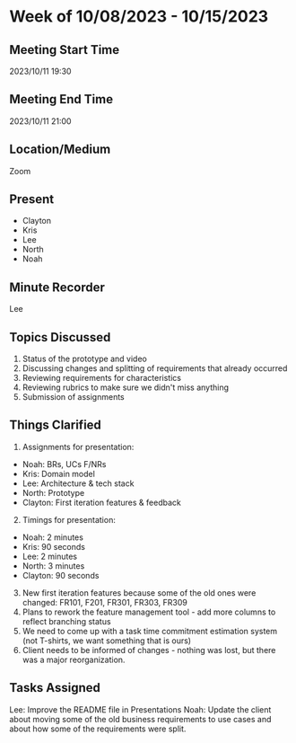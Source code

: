 # Week of 10/08/2023 - 10/15/2023

## Meeting Start Time

2023/10/11 19:30

## Meeting End Time

2023/10/11 21:00

## Location/Medium

Zoom

## Present

- Clayton
- Kris
- Lee
- North
- Noah

## Minute Recorder

Lee

## Topics Discussed

1. Status of the prototype and video
2. Discussing changes and splitting of requirements that already occurred
3. Reviewing requirements for characteristics
4. Reviewing rubrics to make sure we didn't miss anything
5. Submission of assignments

## Things Clarified

1. Assignments for presentation:
  - Noah: BRs, UCs F/NRs
  - Kris: Domain model
  - Lee: Architecture & tech stack
  - North: Prototype
  - Clayton: First iteration features & feedback
2. Timings for presentation:
  - Noah: 2 minutes
  - Kris: 90 seconds
  - Lee: 2 minutes
  - North: 3 minutes
  - Clayton: 90 seconds
3. New first iteration features because some of the old ones were changed: 
FR101, F201, FR301, FR303, FR309
4. Plans to rework the feature management tool - add more columns to reflect
branching status
5. We need to come up with a task time commitment estimation system (not 
T-shirts, we want something that is ours)
6. Client needs to be informed of changes - nothing was lost, but there was a 
major reorganization.

## Tasks Assigned

Lee: Improve the README file in Presentations
Noah: Update the client about moving some of the old business requirements to 
use cases and about how some of the requirements were split.

